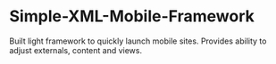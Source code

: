Simple-XML-Mobile-Framework
===========================

Built light framework to quickly launch mobile sites.  Provides ability to adjust externals, content and views.